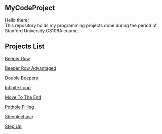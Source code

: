 ## MyCodeProject
Hello there!\
This repository holds my programming projects done during the period of Stanford University CS106A course. 



## Projects List

[Beeper Row](https://github.com/yucuan/MyCodeProject/blob/main/CS106A/BeeperRow.py)

[Beeper Row Advantaged](https://github.com/yucuan/MyCodeProject/blob/main/CS106A/BeeperRowAdv.py)

[Double Beepers](https://github.com/yucuan/MyCodeProject/blob/main/CS106A/DoubleBeepers.py)

[Infinite Loop](https://github.com/yucuan/MyCodeProject/blob/main/CS106A/DoubleBeepers.py)

[Move To The End](https://github.com/yucuan/MyCodeProject/blob/main/CS106A/MoveToTheEnd.py)

[Pothole Filling](https://github.com/yucuan/MyCodeProject/blob/main/CS106A/PotholeFilling.py)

[Steeplechase](https://github.com/yucuan/MyCodeProject/blob/main/CS106A/Steeplechase.py)

[Step Up](https://github.com/yucuan/MyCodeProject/blob/main/CS106A/StepUp.py)
